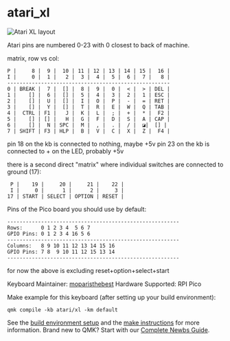 # atari_xl

![Atari XL layout](./keyxl.gif)

Atari pins are numbered 0-23 with 0 closest to back of machine.

matrix, row vs col:
```
P |     8 |  9 |  10 | 11 | 12 | 13 | 14 | 15 |  16 |
I |     0 |  1 |   2 |  3 |  4 |  5 |  6 |  7 |   8 |
-----------------------------------------------------
0 | BREAK |  7 |  [] |  8 |  9 |  0 |  < |  > | DEL |
1 |    [] |  6 |  [] |  5 |  4 |  3 |  2 |  1 | ESC |
2 |    [] |  U |  [] |  I |  O |  P |  - |  = | RET |
3 |    [] |  Y |  [] |  T |  R |  E |  W |  Q | TAB |
4 |  CTRL | F1 |   J |  K |  L |  ; |  + |  * |  F2 |
5 |    [] | [] |   H |  G |  F |  D |  S |  A | CAP |
6 |    [] |  N | SPC |  M |  , |  . |  / |  ◪|  [] |
7 | SHIFT | F3 | HLP |  B |  V |  C |  X |  Z |  F4 |
```

pin 18 on the kb is connected to nothing, maybe +5v
pin 23 on the kb is connected to + on the LED, probably +5v

there is a second direct "matrix" where individual switches are connected to ground (17):
```
 P |    19 |     20 |     21 |    22 |
 I |     0 |      1 |      2 |     3 |
17 | START | SELECT | OPTION | RESET |
```

Pins of the Pico board you should use by default:
```
--------------------------------------------------------
Rows:      0 1 2 3 4  5 6 7
GPIO Pins: 0 1 2 3 4 16 5 6
--------------------------------------------------------
Columns:   8 9 10 11 12 13 14 15 16
GPIO Pins: 7 8  9 10 11 12 15 13 14
--------------------------------------------------------
```
for now the above is excluding reset+option+select+start

Keyboard Maintainer: [moparisthebest](https://github.com/moparisthebest)
Hardware Supported: RPI Pico

Make example for this keyboard (after setting up your build environment):

    qmk compile -kb atari/xl -km default

See the [build environment setup](https://docs.qmk.fm/#/getting_started_build_tools) and the [make instructions](https://docs.qmk.fm/#/getting_started_make_guide) for more information. Brand new to QMK? Start with our [Complete Newbs Guide](https://docs.qmk.fm/#/newbs).
